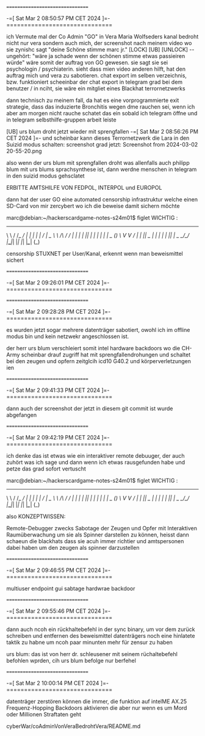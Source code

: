     ==============================
-=[ Sat Mar 2 08:50:57 PM CET 2024 ]=-
    ==============================

ich Vermute mal der Co Admin "GO" in Vera Maria Wolfseders kanal bedroht nicht nur vera sondern auch mich, der screenshot nach meinem video wo sie zynishc sagt "deine Schöne stimme marc jr." [LOCK] [UB] [UNLOCK] -- ungehört: "wäre ja schade wenn der schönen stimme etwas passieiren würde" wäre somit der auftrag von GO gewesen. sie sagt sie sei psychologin / psychiaterin. sieht dass mien video anderen hilft, hat den auftrag mich und vera zu sabotieren. chat export im selben verzeichnis, bzw. funktioniert scheeinbar der chat export in telegram grad bei dem benutzer / in nciht, sie wäre ein mitgliet eines Blackhat terrornetzwerks

dann technisch zu meinem fall, da hat es eine vorprogrammierte exit strategie, dass das induzierte Bronchitis wegen dme rauchen sei, wenn ich aber am morgen nicht rauche schatet das ein sobald ich telegram öffne und in telegram selbsthilfe-gruppen arbeit leiste


[UB] urs blum droht jetzt wieder mit sprengfallen
-=[ Sat Mar 2 08:56:26 PM CET 2024 ]=-
und scheinbar kann dieses Terrornetzwerk die Lara in den Suizid modus schalten: screenshot  grad jetzt: Screenshot from 2024-03-02 20-55-20.png

also wenn der urs blum mit sprengfallen droht was allenfalls auch philipp blum mit urs blums sprachsynthese ist, dann werdne menschen in telegram in den suizid modus gehsclatet

ERBITTE AMTSHILFE VON FEDPOL, INTERPOL und EUROPOL


dann hat der user GO eine automated censorship infrastruktur welche einen SD-Card von mir zercybert wo ich die beweise damit sichern möchte

marc@debian:~/hackerscardgame-notes-s24m01$ figlet WICHTIG :
__        _____ ____ _   _ _____ ___ ____     
\ \      / /_ _/ ___| | | |_   _|_ _/ ___|  _ 
 \ \ /\ / / | | |   | |_| | | |  | | |  _  (_)
  \ V  V /  | | |___|  _  | | |  | | |_| |  _ 
   \_/\_/  |___\____|_| |_| |_| |___\____| (_)
                                              

censorship STUXNET per User/Kanal, erkennt wenn man beweismittel sichert

    ==============================
-=[ Sat Mar 2 09:26:01 PM CET 2024 ]=-
    ==============================

    ==============================
-=[ Sat Mar 2 09:28:28 PM CET 2024 ]=-
    ==============================

es wurden jetzt sogar mehrere datenträger sabotiert, owohl ich im offline modus bin und kein netzwekr angeschlossen ist.

der herr urs blum verschleiert somit intel hardware backdoors wo die CH-Army scheinbar drauf zugriff hat mit sprengfallendrohungen und schaltet bei den zeugen und opfern zeitglcih icd10 G40.2 und körperverletzungen ien

    ==============================
-=[ Sat Mar 2 09:41:33 PM CET 2024 ]=-
    ==============================

dann auch der screenshot der jetzt in diesem git commit ist wurde abgefangen

    ==============================
-=[ Sat Mar 2 09:42:19 PM CET 2024 ]=-
    ==============================

ich denke das ist etwas wie ein interaktiver remote debuuger, der auch zuhört was ich sage und dann wenn ich etwas rausgefunden habe und petze das grad sofort vertuscht

marc@debian:~/hackerscardgame-notes-s24m01$ figlet WICHTIG :
__        _____ ____ _   _ _____ ___ ____     
\ \      / /_ _/ ___| | | |_   _|_ _/ ___|  _ 
 \ \ /\ / / | | |   | |_| | | |  | | |  _  (_)
  \ V  V /  | | |___|  _  | | |  | | |_| |  _ 
   \_/\_/  |___\____|_| |_| |_| |___\____| (_)
                                              
also KONZEPTWISSEN:

Remote-Debugger zwecks Sabotage der Zeugen und Opfer mit Interaktiven Raumüberwachung um sie als Spinner darstellen zu können, heisst dann schaeun die blackhats dass sie acuh immer richtier und amtspersonen dabei haben um den zeugen als spinner darzustellen

    ==============================
-=[ Sat Mar 2 09:46:55 PM CET 2024 ]=-
    ==============================

multiuser endpoint gui sabtage hardwrae backdoor

    ==============================
-=[ Sat Mar 2 09:55:46 PM CET 2024 ]=-
    ==============================

dann auch ncoh ein rückhaltebefehl in der sync binary, um vor dem zurück schreiben und entfernen des beweismittel datenträgers noch eine hinlatete taktik zu habne um ncoh paar minunten mehr für zensur zu haben 

urs blum: das ist von herr dr. schleusener mit seinem rüchaltebefehl befohlen wprden, cih urs blum befolge nur berfehel

    ==============================
-=[ Sat Mar 2 10:00:14 PM CET 2024 ]=-
    ==============================

datenträger zerstören können die immer, die funktion auf intelME AX.25 Frequenz-Hopping Backdoors aktivieren die aber nur wenn es um Mord oder Millionen Straftaten geht

cyberWar/coAdminVonVeraBedrohtVera/README.md
